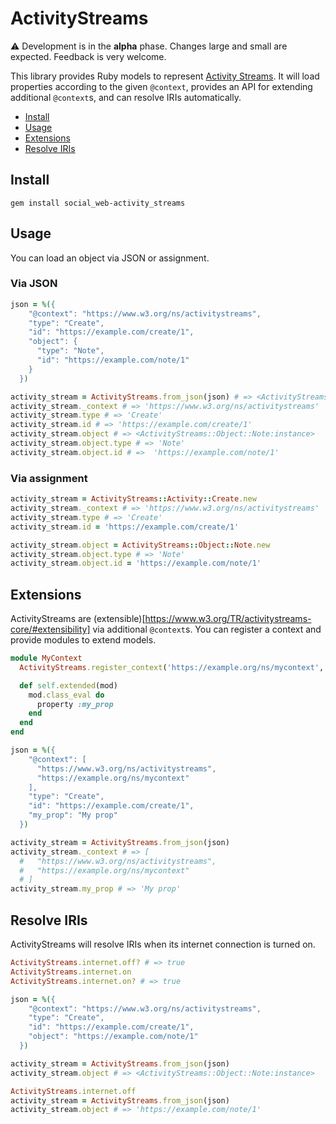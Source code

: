 # ActivityStreams

:warning: Development is in the **alpha** phase. Changes large and small are
expected. Feedback is very welcome.

This library provides Ruby models to represent [Activity Streams](https://www.w3.org/TR/activitystreams-core/).
It will load properties according to the given `@context`, provides an API for 
extending additional `@context`s, and can resolve IRIs automatically.

* [Install](#install)
* [Usage](#usage)
* [Extensions](#extensions)
* [Resolve IRIs](#resolve-iris)

## Install

`gem install social_web-activity_streams`

## Usage

You can load an object via JSON or assignment.

### Via JSON

```ruby
json = %({
    "@context": "https://www.w3.org/ns/activitystreams",
    "type": "Create",
    "id": "https://example.com/create/1",
    "object": {
      "type": "Note",
      "id": "https://example.com/note/1"
    }
  })

activity_stream = ActivityStreams.from_json(json) # => <ActivityStreams::Activity::Create:instance>
activity_stream._context # => 'https://www.w3.org/ns/activitystreams'
activity_stream.type # => 'Create'
activity_stream.id # => 'https://example.com/create/1'
activity_stream.object # => <ActivityStreams::Object::Note:instance>
activity_stream.object.type # => 'Note'
activity_stream.object.id # =>  'https://example.com/note/1'
```

### Via assignment

```ruby
activity_stream = ActivityStreams::Activity::Create.new
activity_stream._context # => 'https://www.w3.org/ns/activitystreams'
activity_stream.type # => 'Create'
activity_stream.id = 'https://example.com/create/1'

activity_stream.object = ActivityStreams::Object::Note.new
activity_stream.object.type # => 'Note'
activity_stream.object.id = 'https://example.com/note/1'
```

## Extensions

ActivityStreams are (extensible)[https://www.w3.org/TR/activitystreams-core/#extensibility]
via additional `@context`s. You can register a context and provide modules to
extend models. 

```ruby
module MyContext
  ActivityStreams.register_context('https://example.org/ns/mycontext', self)

  def self.extended(mod)
    mod.class_eval do
      property :my_prop
    end
  end
end

json = %({
    "@context": [
      "https://www.w3.org/ns/activitystreams",
      "https://example.org/ns/mycontext"
    ],
    "type": "Create",
    "id": "https://example.com/create/1",
    "my_prop": "My prop"
  })

activity_stream = ActivityStreams.from_json(json)
activity_stream._context # => [
  #   "https://www.w3.org/ns/activitystreams",
  #   "https://example.org/ns/mycontext"  
  # ]
activity_stream.my_prop # => 'My prop'
```

## Resolve IRIs

ActivityStreams will resolve IRIs when its internet connection is turned on.

```ruby
ActivityStreams.internet.off? # => true
ActivityStreams.internet.on
ActivityStreams.internet.on? # => true

json = %({
    "@context": "https://www.w3.org/ns/activitystreams",
    "type": "Create",
    "id": "https://example.com/create/1",
    "object": "https://example.com/note/1"
  })

activity_stream = ActivityStreams.from_json(json)
activity_stream.object # => <ActivityStreams::Object::Note:instance>

ActivityStreams.internet.off
activity_stream = ActivityStreams.from_json(json)
activity_stream.object # => 'https://example.com/note/1'
```
